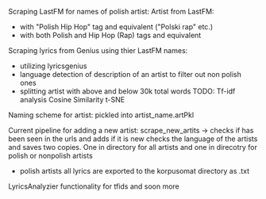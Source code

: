 Scraping LastFM for names of polish artist:
Artist from LastFM:
* with "Polish Hip Hop" tag and equivalent ("Polski rap" etc.)
* with both Polish and Hip Hop (Rap) tags and equivalent


Scraping lyrics from Genius using thier LastFM names:
* utilizing lyricsgenius
* language detection of description of an artist to filter out non polish ones
* splitting artist with above and below 30k total words
TODO:
Tf-idf analysis
Cosine Similarity
t-SNE

Naming scheme for artist:
pickled into artist_name.artPkl

Current pipeline for adding a new artist:
scrape_new_artits -> checks if has been seen in the urls and adds if it is new
checks the language of the artists and saves two copies. One in directory for all artists and one in direcotry for polish or nonpolish artists
* polish artists all lyrics are exported to the korpusomat directory as .txt

LyricsAnalyzier
functionality for tfids and soon more

